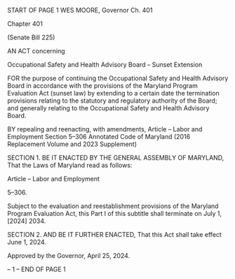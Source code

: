 START OF PAGE 1
WES MOORE, Governor Ch. 401

Chapter 401

(Senate Bill 225)

AN ACT concerning

Occupational Safety and Health Advisory Board – Sunset Extension

FOR the purpose of continuing the Occupational Safety and Health Advisory Board in
accordance with the provisions of the Maryland Program Evaluation Act (sunset law)
by extending to a certain date the termination provisions relating to the statutory
and regulatory authority of the Board; and generally relating to the Occupational
Safety and Health Advisory Board.

BY repealing and reenacting, with amendments,
Article – Labor and Employment
Section 5–306
Annotated Code of Maryland
(2016 Replacement Volume and 2023 Supplement)

SECTION 1. BE IT ENACTED BY THE GENERAL ASSEMBLY OF MARYLAND,
That the Laws of Maryland read as follows:

Article – Labor and Employment

5–306.

Subject to the evaluation and reestablishment provisions of the Maryland Program
Evaluation Act, this Part I of this subtitle shall terminate on July 1, [2024] 2034.

SECTION 2. AND BE IT FURTHER ENACTED, That this Act shall take effect June
1, 2024.

Approved by the Governor, April 25, 2024.

– 1 –
END OF PAGE 1